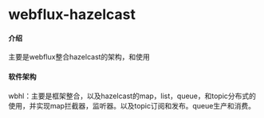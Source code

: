 # webflux-hazelcast

#### 介绍
主要是webflux整合hazelcast的架构，和使用

#### 软件架构
wbhl：主要是框架整合，以及hazelcast的map，list，queue，和topic分布式的使用，并实现map拦截器，监听器。以及topic订阅和发布。queue生产和消费。
